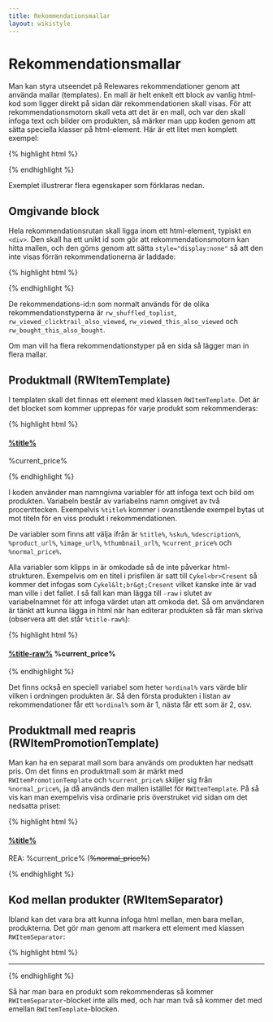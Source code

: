 ```yaml
---
title: Rekommendationsmallar
layout: wikistyle
---
```


# Rekommendationsmallar

Man kan styra utseendet på Relewares rekommendationer genom att använda mallar (templates). En mall är helt enkelt ett block av vanlig html-kod som ligger direkt på sidan där rekommendationen skall visas. För att rekommendationsmotorn skall veta att det är en mall, och var den skall infoga text och bilder om produkten, så märker man upp koden genom att sätta speciella klasser på html-element. Här är ett litet men komplett exempel:

{% highlight html %}
<div id="rw_bought_this_also_bought" style="display:none">
  <div class="head">
    <b>De som köpte den här produkten köpte också:</b>
  </div>
  <div class="RWItemTemplate">
    <h4><a href="%product_url%">%title%</a></h4>
    <p>%current_price%</p>
  </div>
  <div class="RWItemPromotionTemplate">
    <h4><a href="%product_url%">%title%</a></h4>
    <p>REA: %current_price% (<del>%normal_price%</del>)</p>
  </div>
  <div class="RWItemSeparator">
    <hr />
  </div>
  <div class="footer">
    Rekommendationer från Releware.
  </div>
</div>
{% endhighlight %}

Exemplet illustrerar flera egenskaper som förklaras nedan.


## Omgivande block

Hela rekommendationsrutan skall ligga inom ett html-element, typiskt en `<div>`. Den skall ha ett unikt id som gör att rekommendationsmotorn kan hitta mallen, och den göms genom att sätta `style="display:none"` så att den inte visas förrän rekommendationerna är laddade:

{% highlight html %}
<div id="rw_bought_this_also_bought" style="display:none">
  ...
</div>
{% endhighlight %}

De rekommendations-id:n som normalt används för de olika rekommendationstyperna är `rw_shuffled_toplist`, `rw_viewed_clicktrail_also_viewed`, `rw_viewed_this_also_viewed` och `rw_bought_this_also_bought`.

Om man vill ha flera rekommendationstyper på en sida så lägger man in flera mallar.


## Produktmall (RWItemTemplate)

I templaten skall det finnas ett element med klassen `RWItemTemplate`. Det är det blocket som kommer upprepas för varje produkt som rekommenderas:

{% highlight html %}
<div class="RWItemTemplate">
  <h4><a href="%product_url%">%title%</a></h4>
  <p>%current_price%</p>
</div>
{% endhighlight %}

I koden använder man namngivna variabler för att infoga text och bild om produkten. Variabeln består av variabelns namn omgivet av två procenttecken. Exempelvis `%title%` kommer i ovanstående exempel bytas ut mot titeln för en viss produkt i rekommendationen.

De variabler som finns att välja ifrån är `%title%`, `%sku%`, `%description%`, `%product_url%`, `%image_url%`, `%thumbnail_url%`, `%current_price%` och `%normal_price%`.

Alla variabler som klipps in är omkodade så de inte påverkar html-strukturen. Exempelvis om en titel i prisfilen är satt till `Cykel<br>Cresent` så kommer det infogas som `Cykel&lt;br&gt;Cresent` vilket kanske inte är vad man ville i det fallet. I så fall kan man lägga till `-raw` i slutet av variabelnamnet för att infoga värdet utan att omkoda det. Så om användaren är tänkt att kunna lägga in html när han editerar produkten så får man skriva (observera att det står `%title-raw%`):

{% highlight html %}
<div class="RWItemTemplate">
  <h4><a href="%product_url%">%title-raw%</a> %current_price%</h4>
</div>
{% endhighlight %}

Det finns också en speciell variabel som heter `%ordinal%` vars värde blir vilken i ordningen produkten är. Så den första produkten i listan av rekommendationer får ett `%ordinal%` som är 1, nästa får ett som är 2, osv.


## Produktmall med reapris (RWItemPromotionTemplate)

Man kan ha en separat mall som bara används om produkten har nedsatt pris. Om det finns en produktmall som är märkt med `RWItemPromotionTemplate` och `%current_price%` skiljer sig från `%normal_price%`, ja då används den mallen istället för `RWItemTemplate`. På så vis kan man exempelvis visa ordinarie pris överstruket vid sidan om det nedsatta priset:

{% highlight html %}
<div class="RWItemPromotionTemplate">
  <h4><a href="%product_url%">%title%</a></h4>
  <p>REA: %current_price% (<del>%normal_price%</del>)</p>
</div>
{% endhighlight %}


## Kod mellan produkter (RWItemSeparator)

Ibland kan det vara bra att kunna infoga html mellan, men bara mellan, produkterna. Det gör man genom att markera ett element med klassen `RWItemSeparator`:

{% highlight html %}
<div class="RWItemSeparator">
  <hr />
</div>
{% endhighlight %}

Så har man bara en produkt som rekommenderas så kommer `RWItemSeparator`-blocket inte alls med, och har man två så kommer det med emellan `RWItemTemplate`-blocken.

